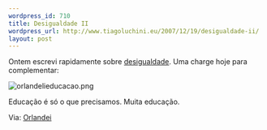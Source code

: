 ```yaml
--- 
wordpress_id: 710
title: Desigualdade II
wordpress_url: http://www.tiagoluchini.eu/2007/12/19/desigualdade-ii/
layout: post
---
```

Ontem escrevi rapidamente sobre <a href="http://www.tiagoluchini.eu/2007/12/18/desigualdade/">desigualdade</a>. Uma charge hoje para complementar:

<img src="http://www.tiagoluchini.eu/wp-content/uploads/2007/12/orlandelieducacao.png" alt="orlandelieducacao.png" />

Educação é só o que precisamos. Muita educação.

Via: <a href="http://orlandeli.com.br/" target="_blank">Orlandei</a>
